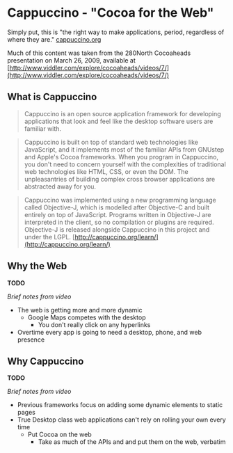 Cappuccino - "Cocoa for the Web"
================================

Simply put, this is "the right way to make applications, period, regardless of where they are."
[cappuccino.org](http://cappuccino.org)

Much of this content was taken from the 280North Cocoaheads presentation on March 26, 2009, available at [http://www.viddler.com/explore/cocoaheads/videos/7/](http://www.viddler.com/explore/cocoaheads/videos/7/)

What is Cappuccino
------------------

> Cappuccino is an open source application framework for developing applications that look and feel like the desktop software users are familiar with.

> Cappuccino is built on top of standard web technologies like JavaScript, and it implements most of the familiar APIs from GNUstep and Apple's Cocoa frameworks. When you program in Cappuccino, you don't need to concern yourself with the complexities of traditional web technologies like HTML, CSS, or even the DOM. The unpleasantries of building complex cross browser applications are abstracted away for you.

> Cappuccino was implemented using a new programming language called Objective-J, which is modelled after Objective-C and built entirely on top of JavaScript. Programs written in Objective-J are interpreted in the client, so no compilation or plugins are required. Objective-J is released alongside Cappuccino in this project and under the LGPL.
> [http://cappuccino.org/learn/](http://cappuccino.org/learn/)

Why the Web
-----------
**TODO**

*Brief notes from video*

*	The web is getting more and more dynamic
	*	Google Maps competes with the desktop
		*	You don't really click on any hyperlinks
*	Overtime every app is going to need a desktop, phone, and web presence


Why Cappuccino
--------------
**TODO**

*Brief notes from video*

*	Previous frameworks focus on adding some dynamic elements to static pages
*	True Desktop class web applications can't rely on rolling your own every time
	*	Put Cocoa on the web
		*	Take as much of the APIs and and put them on the web, verbatim



